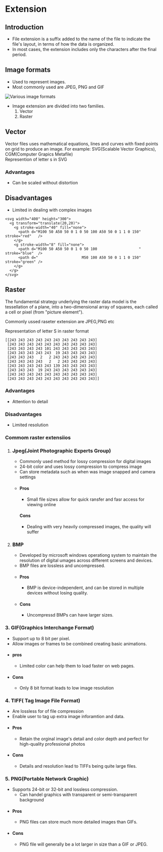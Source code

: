 # Extension

## Introduction
- File extension is a suffix added to the name of the file to indicate the file's layout, in terms of how the data is organized.
- In most cases, the extension includes only the characters after the final period.
## Image formats
- Used to represent images.
- Most commonly used are JPEG, PNG and GIF


 ![Various image formats](https://upload.wikimedia.org/wikipedia/commons/thumb/c/ce/Image_formats_by_scope.svg/1024px-Image_formats_by_scope.svg.png)

- Image extension are divided into two families.
  1. Vector
  2. Raster
  
  
## Vector
Vector files uses mathematical equations, lines and curves with fixed points on grid to produce an image.
For example: SVG(Scalable Vector Graphics), CGM(Computer Grapics Metafile)<br />
Represention of letter s in SVG

### Advantages
-  Can be scaled without distortion

## Disadvantages
- Limited in dealing with complex images

```
<svg width="400" height="300">
  <g transform="translate(20,20)">
    <g stroke-width="40" fill="none">
      <path d="M100 50 A50 50 0 1 0 50 100 A50 50 0 1 1 0 150" stroke="red"   />
    </g>
    <g stroke-width="8" fill="none">
      <path d="M100 50 A50 50 0 1 0 50 100                   " stroke="blue"  />
      <path d="                    M50 100 A50 50 0 1 1 0 150" stroke="green" />
    </g>
  </g>
</svg>
```

## Raster 
The fundamental strategy underlying the raster data model is the tessellation of a plane, into a two-dimensional array of squares, each called a cell or pixel (from "picture element").

Commonly ussed raseter extension are JPEG,PNG etc

Representation of letter S in raster format

```
[[243 243 243 243 243 243 243 243 243 243]
 [243 243 243 243 243 243 243 243 243 243]
 [243 243 243 243 101 243 243 243 243 243]
 [243 243 243 243 243  19 243 243 243 243]
 [243 243 243   2   2 243 243 243 243 243]
 [243 243 243 243   2   2 243 243 243 243]
 [243 243 243 243 243 139 243 243 243 243]
 [243 243 243  19 243 243 243 243 243 243]
 [243 243 243 243 243 243 243 243 243 243]
 [243 243 243 243 243 243 243 243 243 243]]
```

### Advantages
- Attention to detail
### Disadvantages
- Limited resolution

### Commom raster extensiios
1. ### Jpeg(Joint Photographic Experts Group)

     -  Commonly used method for lossy compression for digital images
     - 24-bit color and uses lossy compression to compress image
     - Can store metadata such as when was image snapped and camera settings
    - #### Pros
      - Small file sizws allow for quick ransfer and fasr access for viewing online
      #### Cons
      - Dealing with very heavily compressed images, the quality will suffer
2. ### BMP 
    - Developed by microsoft windows operationg system to maintain the resolution of digital umages across different screens and devices.
    - BMP files are lossless and uncompressed.
    - #### Pros
        - BMP is device-independent, and can be stored in multiple devices without losing quality.
    -   #### Cons
        -   Uncompressd BMPs can have larger sizes.

### 3.  GIF(Graphics Interchange Format)
  - Support up to 8 bit per pixel.
  - Allow images or frames to be combined creating basic animations.
  -  #### pros
      - Limited color can help them to load faster on web pages.
  - #### Cons 
    - Only 8 bit format leads to low image resolution 
### 4.  TIFF( Tag Image File Format)
  - Are lossless for of file compression
  - Enable user to tag up extra image inforamtion and data.
  - #### Pros
      - Retain the orginal image's detail and color depth and perfect for high-quality professional photos
  - #### Cons
    - Details and resolution lead to TIFFs being quite large    files.
### 5. PNG(Portable Network Graphic)
  - Supports 24-bit or 32-bit and lossless compression.
      - Can handel graphics with transparent or semi-transparent background
  - #### Pros
    - PNG files can store much more detailed images than GIFs.
  - #### Cons
    - PNG file will generally be a lot larger in size than a GIF or JPEG.